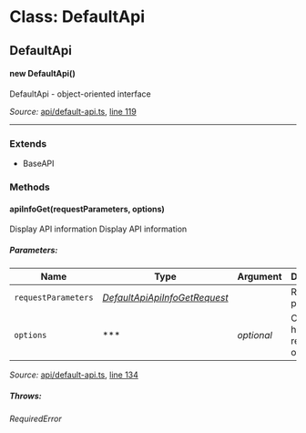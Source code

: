 # Class: DefaultApi

## DefaultApi

#### new DefaultApi()

DefaultApi - object-oriented interface

*Source:*
[api/default-api.ts](/../../api/default-api.ts), [line 119](/../../api/default-api.ts#L119)

---------------

### Extends

- BaseAPI

### Methods

#### apiInfoGet(requestParameters, options)

Display API information
Display API information

##### Parameters:

|Name|Type|Argument|Description|
|----|----|--------|-----------|
|`requestParameters`|*[DefaultApiApiInfoGetRequest](global.md#DefaultApiApiInfoGetRequest)*|  |Request parameters.|
|`options`|***|*optional*  |Override http request option.|

*Source:*
[api/default-api.ts](/../../api/default-api.ts), [line 134](/../../api/default-api.ts#L134)

##### Throws:

*RequiredError*